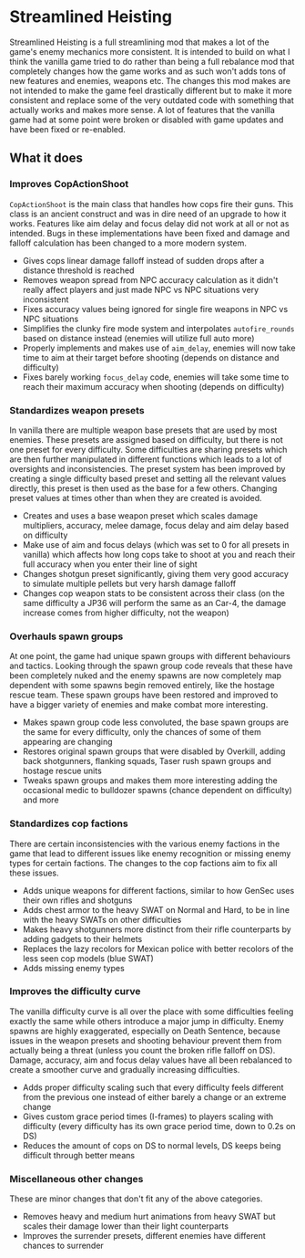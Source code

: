 # Streamlined Heisting

Streamlined Heisting is a full streamlining mod that makes a lot of the game's enemy mechanics more consistent. It is intended to build on what I think the vanilla game tried to do rather than being a full rebalance mod that completely changes how the game works and as such won't adds tons of new features and enemies, weapons etc.
The changes this mod makes are not intended to make the game feel drastically different but to make it more consistent and replace some of the very outdated code with something that actually works and makes more sense. A lot of features that the vanilla game had at some point were broken or disabled with game updates and have been fixed or re-enabled.

## What it does

### Improves CopActionShoot

``CopActionShoot`` is the main class that handles how cops fire their guns. This class is an ancient construct and was in dire need of an upgrade to how it works. Features like aim delay and focus delay did not work at all or not as intended. Bugs in these implementations have been fixed and damage and falloff calculation has been changed to a more modern system.

- Gives cops linear damage falloff instead of sudden drops after a distance threshold is reached
- Removes weapon spread from NPC accuracy calculation as it didn't really affect players and just made NPC vs NPC situations very inconsistent
- Fixes accuracy values being ignored for single fire weapons in NPC vs NPC situations
- Simplifies the clunky fire mode system and interpolates ``autofire_rounds`` based on distance instead (enemies will utilize full auto more)
- Properly implements and makes use of ``aim_delay``, enemies will now take time to aim at their target before shooting (depends on distance and difficulty)
- Fixes barely working ``focus_delay`` code, enemies will take some time to reach their maximum accuracy when shooting (depends on difficulty)

### Standardizes weapon presets

In vanilla there are multiple weapon base presets that are used by most enemies. These presets are assigned based on difficulty, but there is not one preset for every difficulty. Some difficulties are sharing presets which are then further manipulated in different functions which leads to a lot of oversights and inconsistencies.
The preset system has been improved by creating a single difficulty based preset and setting all the relevant values directly, this preset is then used as the base for a few others. Changing preset values at times other than when they are created is avoided.

- Creates and uses a base weapon preset which scales damage multipliers, accuracy, melee damage, focus delay and aim delay based on difficulty
- Make use of aim and focus delays (which was set to 0 for all presets in vanilla) which affects how long cops take to shoot at you and reach their full accuracy when you enter their line of sight
- Changes shotgun preset significantly, giving them very good accuracy to simulate multiple pellets but very harsh damage falloff
- Changes cop weapon stats to be consistent across their class (on the same difficulty a JP36 will perform the same as an Car-4, the damage increase comes from higher difficulty, not the weapon)

### Overhauls spawn groups

At one point, the game had unique spawn groups with different behaviours and tactics. Looking through the spawn group code reveals that these have been completely nuked and the enemy spawns are now completely map dependent with some spawns begin removed entirely, like the hostage rescue team. These spawn groups have been restored and improved to have a bigger variety of enemies and make combat more interesting.

- Makes spawn group code less convoluted, the base spawn groups are the same for every difficulty, only the chances of some of them appearing are changing
- Restores original spawn groups that were disabled by Overkill, adding back shotgunners, flanking squads, Taser rush spawn groups and hostage rescue units
- Tweaks spawn groups and makes them more interesting adding the occasional medic to bulldozer spawns (chance dependent on difficulty) and more

### Standardizes cop factions

There are certain inconsistencies with the various enemy factions in the game that lead to different issues like enemy recognition or missing enemy types for certain factions. The changes to the cop factions aim to fix all these issues.

- Adds unique weapons for different factions, similar to how GenSec uses their own rifles and shotguns
- Adds chest armor to the heavy SWAT on Normal and Hard, to be in line with the heavy SWATs on other difficulties
- Makes heavy shotgunners more distinct from their rifle counterparts by adding gadgets to their helmets
- Replaces the lazy recolors for Mexican police with better recolors of the less seen cop models (blue SWAT)
- Adds missing enemy types

### Improves the difficulty curve

The vanilla difficulty curve is all over the place with some difficulties feeling exactly the same while others introduce a major jump in difficulty. Enemy spawns are highly exaggerated, especially on Death Sentence, because issues in the weapon presets and shooting behaviour prevent them from actually being a threat (unless you count the broken rifle falloff on DS). Damage, accuracy, aim and focus delay values have all been rebalanced to create a smoother curve and gradually increasing difficulties.

- Adds proper difficulty scaling such that every difficulty feels different from the previous one instead of either barely a change or an extreme change
- Gives custom grace period times (I-frames) to players scaling with difficulty (every difficulty has its own grace period time, down to 0.2s on DS)
- Reduces the amount of cops on DS to normal levels, DS keeps being difficult through better means

### Miscellaneous other changes

These are minor changes that don't fit any of the above categories.

- Removes heavy and medium hurt animations from heavy SWAT but scales their damage lower than their light counterparts
- Improves the surrender presets, different enemies have different chances to surrender
